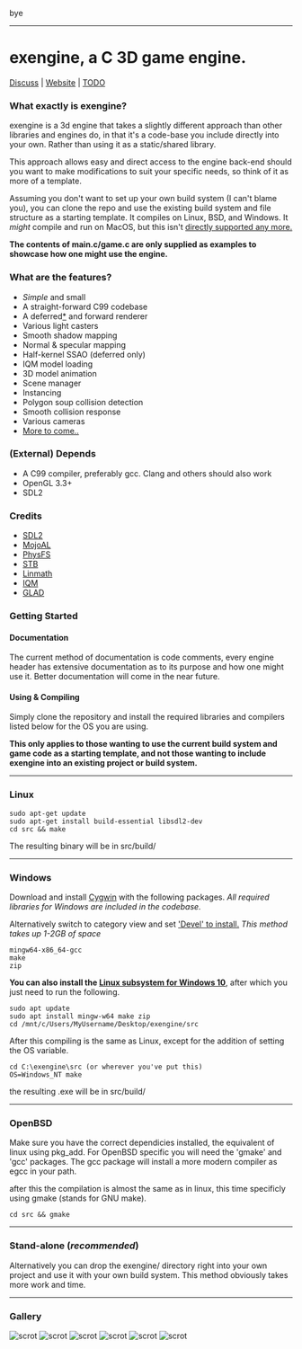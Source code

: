 bye


-------
# exengine, a C 3D game engine.

[Discuss](https://webchat.freenode.net/##oodnet) | [Website](https://exez.in/exengine) | [TODO](https://github.com/exezin/exengine/projects/1)

### What exactly is exengine?
exengine is a 3d engine that takes a slightly different approach than other libraries and engines do, in that it's a code-base you include directly into your own.  Rather than using it as a static/shared library.

This approach allows easy and direct access to the engine back-end should you want to make modifications to suit your specific needs, so think of it as more of a template.

Assuming you don't want to set up your own build system (I can't blame you), you can clone the repo and use the existing build system and file structure as a starting template.  It compiles on Linux, BSD, and Windows. It *might* compile and run on MacOS, but this isn't [directly supported any more.](https://news.ycombinator.com/item?id=17231593)

**The contents of main.c/game.c are only supplied as examples to showcase how one might use the engine.**

### What are the features?
* *Simple* and small
* A straight-forward C99 codebase
* A deferred[*](https://github.com/exezin/exengine/commit/c28d1a8e2f3d99ef4a87253ae3166f2f67e33fbc) and forward renderer
* Various light casters
* Smooth shadow mapping
* Normal & specular mapping
* Half-kernel SSAO (deferred only)
* IQM model loading
* 3D model animation
* Scene manager
* Instancing
* Polygon soup collision detection
* Smooth collision response
* Various cameras
* [More to come..](https://github.com/exezin/exengine/projects/1)

### (External) Depends
* A C99 compiler, preferably gcc. Clang and others should also work
* OpenGL 3.3+
* SDL2

### Credits
* [SDL2](https://www.libsdl.org/index.php)
* [MojoAL](https://hg.icculus.org/icculus/mojoAL/)
* [PhysFS](https://icculus.org/physfs/)
* [STB](https://github.com/nothings/stb)
* [Linmath](https://github.com/datenwolf/linmath.h)
* [IQM](http://sauerbraten.org/iqm/)
* [GLAD](https://github.com/Dav1dde/glad)

### Getting Started
#### Documentation
The current method of documentation is code comments, every engine header has extensive documentation as to its purpose and how one might use it.  Better documentation will come in the near future.

#### Using & Compiling

Simply clone the repository and install the required libraries and compilers listed below for the OS you are using.

**This only applies to those wanting to use the current build system and game code as a starting template, and not those wanting to include exengine into an existing project or build system.**


----
### Linux

````
sudo apt-get update
sudo apt-get install build-essential libsdl2-dev
cd src && make
````

The resulting binary will be in src/build/

----
### Windows

Download and install [Cygwin](https://www.cygwin.com/) with the following packages.  *All required libraries for Windows are included in the codebase.*

Alternatively switch to category view and set ['Devel' to install.](https://i.stack.imgur.com/2uzkB.jpg)  *This method takes up 1-2GB of space*

````
mingw64-x86_64-gcc
make
zip
````

**You can also install the [Linux subsystem for Windows 10](https://docs.microsoft.com/en-us/windows/wsl/install-win10)**, after which you just need to run the following.

````
sudo apt update
sudo apt install mingw-w64 make zip
cd /mnt/c/Users/MyUsername/Desktop/exengine/src
````

After this compiling is the same as Linux, except for the addition of setting the OS variable.

````
cd C:\exengine\src (or wherever you've put this)
OS=Windows_NT make
````

the resulting .exe will be in src/build/

----
### OpenBSD
Make sure you have the correct dependicies installed, the equivalent of linux using pkg_add.
For OpenBSD specific you will need the 'gmake' and 'gcc' packages.
The gcc package will install a more modern compiler as egcc in your path.

after this the compilation is almost the same as in linux, this time specificly using gmake (stands for GNU make).

````
cd src && gmake
````

----
### Stand-alone (*recommended*)

Alternatively you can drop the exengine/ directory right into your own project and use it with your own build system.  This method obviously takes more work and time.

----
### Gallery
![scrot](http://i.imgur.com/4NGlapU.png)
![scrot](https://i.imgur.com/vTKB3T8.png)
![scrot](http://i.imgur.com/H1pMBXI.png)
![scrot](https://i.imgur.com/n6FcPau.png)
![scrot](https://i.imgur.com/t7CcuiK.png)
![scrot](https://i.imgur.com/qesG2md.png)
